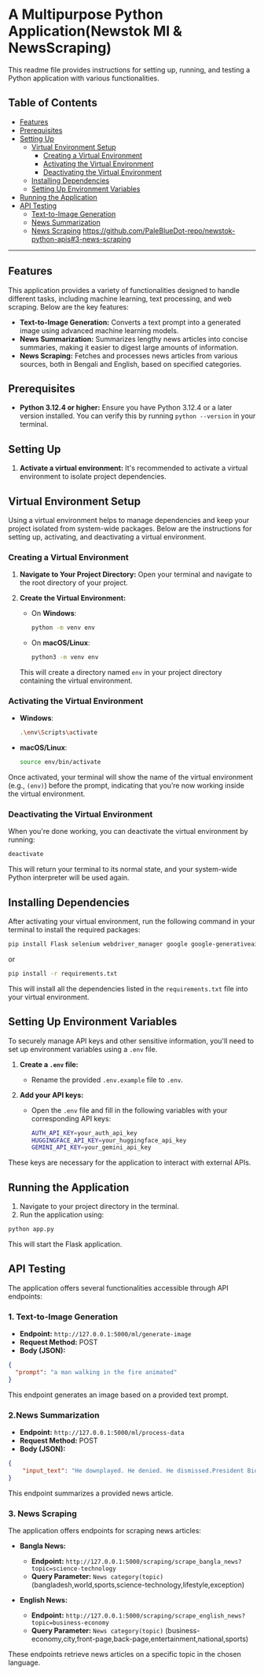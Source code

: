 # A Multipurpose Python Application(Newstok Ml & NewsScraping)

This readme file provides instructions for setting up, running, and testing a Python application with various functionalities.

## Table of Contents

- [Features](#features)
- [Prerequisites](#prerequisites)
- [Setting Up](#setting-up)
  - [Virtual Environment Setup](#virtual-environment-setup)
    - [Creating a Virtual Environment](#creating-a-virtual-environment)
    - [Activating the Virtual Environment](#activating-the-virtual-environment)
    - [Deactivating the Virtual Environment](#deactivating-the-virtual-environment)
  - [Installing Dependencies](#installing-dependencies)
  - [Setting Up Environment Variables](#setting-up-environment-variables)
- [Running the Application](#running-the-application)
- [API Testing](#api-testing)
  - [Text-to-Image Generation](#1-text-to-image-generation)
  - [News Summarization](#2news-summarization)
  - [News Scraping](#3-news-scraping)
https://github.com/PaleBlueDot-repo/newstok-python-apis#3-news-scraping
---

## Features

This application provides a variety of functionalities designed to handle different tasks, including machine learning, text processing, and web scraping. Below are the key features:

- **Text-to-Image Generation:** Converts a text prompt into a generated image using advanced machine learning models.
- **News Summarization:** Summarizes lengthy news articles into concise summaries, making it easier to digest large amounts of information.
- **News Scraping:** Fetches and processes news articles from various sources, both in Bengali and English, based on specified categories.

## Prerequisites

* **Python 3.12.4 or higher:** Ensure you have Python 3.12.4 or a later version installed. You can verify this by running `python --version` in your terminal.

## Setting Up

1. **Activate a virtual environment:** It's recommended to activate a virtual environment to isolate project dependencies.

## Virtual Environment Setup

Using a virtual environment helps to manage dependencies and keep your project isolated from system-wide packages. Below are the instructions for setting up, activating, and deactivating a virtual environment.

### Creating a Virtual Environment

1. **Navigate to Your Project Directory:**
   Open your terminal and navigate to the root directory of your project.

2. **Create the Virtual Environment:**

   - On **Windows**:
     ```bash
     python -m venv env
     ```
   - On **macOS/Linux**:
     ```bash
     python3 -m venv env
     ```

   This will create a directory named `env` in your project directory containing the virtual environment.

### Activating the Virtual Environment

- **Windows**:
  ```bash
  .\env\Scripts\activate
  ```
- **macOS/Linux**:
  ```bash
  source env/bin/activate
  ```

Once activated, your terminal will show the name of the virtual environment (e.g., `(env)`) before the prompt, indicating that you’re now working inside the virtual environment.

### Deactivating the Virtual Environment

When you're done working, you can deactivate the virtual environment by running:

```bash
deactivate
```

This will return your terminal to its normal state, and your system-wide Python interpreter will be used again.

## Installing Dependencies

After activating your virtual environment, run the following command in your terminal to install the required packages:

```bash
pip install Flask selenium webdriver_manager google google-generativeai Pillow transformers tensorflow
```

or

```bash
pip install -r requirements.txt
```

This will install all the dependencies listed in the `requirements.txt` file into your virtual environment.

## Setting Up Environment Variables

To securely manage API keys and other sensitive information, you'll need to set up environment variables using a `.env` file. 

1. **Create a `.env` file:**
   - Rename the provided `.env.example` file to `.env`.

2. **Add your API keys:**
   - Open the `.env` file and fill in the following variables with your corresponding API keys:
     ```bash
     AUTH_API_KEY=your_auth_api_key
     HUGGINGFACE_API_KEY=your_huggingface_api_key
     GEMINI_API_KEY=your_gemini_api_key
     ```

These keys are necessary for the application to interact with external APIs.

## Running the Application

1. Navigate to your project directory in the terminal.
2. Run the application using:

```bash
python app.py
```

This will start the Flask application.

## API Testing

The application offers several functionalities accessible through API endpoints:

### 1. Text-to-Image Generation

* **Endpoint:** `http://127.0.0.1:5000/ml/generate-image`
* **Request Method:** POST
* **Body (JSON):**

```json
{
  "prompt": "a man walking in the fire animated"
}
```

This endpoint generates an image based on a provided text prompt.


### 2.News Summarization

* **Endpoint:** `http://127.0.0.1:5000/ml/process-data`
* **Request Method:** POST
* **Body (JSON):**

```json
{
    "input_text": "He downplayed. He denied. He dismissed.President Biden’s first television interview since his poor debate performance last week was billed as a prime-time opportunity to reassure the American people that he still has what it takes to run for, win and hold the nation’s highest office..."
}
```

This endpoint summarizes a provided news article.

### 3. News Scraping

The application offers endpoints for scraping news articles:

* **Bangla News:**
    * **Endpoint:** `http://127.0.0.1:5000/scraping/scrape_bangla_news?topic=science-technology`
    * **Query Parameter:** `News category(topic)` (bangladesh,world,sports,science-technology,lifestyle,exception)
  
* **English News:**
    * **Endpoint:** `http://127.0.0.1:5000/scraping/scrape_english_news?topic=business-economy`
    * **Query Parameter:** `News category(topic)` (business-economy,city,front-page,back-page,entertainment,national,sports)

These endpoints retrieve news articles on a specific topic in the chosen language.

